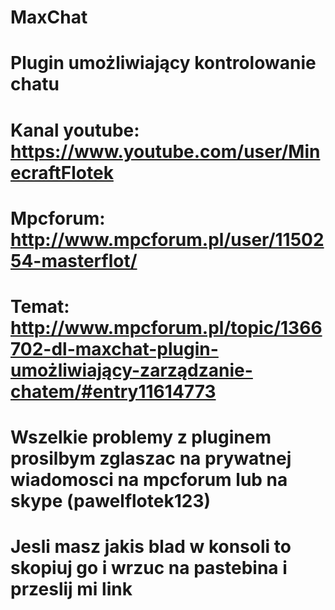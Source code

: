 # MaxChat
# Plugin umożliwiający kontrolowanie chatu
# Kanal youtube: https://www.youtube.com/user/MinecraftFlotek
# Mpcforum: http://www.mpcforum.pl/user/1150254-masterflot/
# Temat: http://www.mpcforum.pl/topic/1366702-dl-maxchat-plugin-umożliwiający-zarządzanie-chatem/#entry11614773
# Wszelkie problemy z pluginem prosilbym zglaszac na prywatnej wiadomosci na mpcforum lub na skype (pawelflotek123)
# Jesli masz jakis blad w konsoli to skopiuj go i wrzuc na pastebina i przeslij mi link
